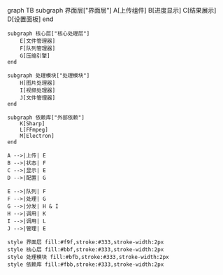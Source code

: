 graph TB
    subgraph 界面层["界面层"]
        A[上传组件]
        B[进度显示]
        C[结果展示]
        D[设置面板]
    end

    subgraph 核心层["核心处理层"]
        E[文件管理器]
        F[队列管理器]
        G[压缩引擎]
    end

    subgraph 处理模块["处理模块"]
        H[图片处理器]
        I[视频处理器]
        J[文件管理器]
    end

    subgraph 依赖库["外部依赖"]
        K[Sharp]
        L[FFmpeg]
        M[Electron]
    end

    A -->|上传| E
    B -->|状态| F
    C -->|显示| E
    D -->|配置| G

    E -->|队列| F
    F -->|处理| G
    G -->|分发| H & I
    H -->|调用| K
    I -->|调用| L
    J -->|管理| E

    style 界面层 fill:#f9f,stroke:#333,stroke-width:2px
    style 核心层 fill:#bbf,stroke:#333,stroke-width:2px
    style 处理模块 fill:#bfb,stroke:#333,stroke-width:2px
    style 依赖库 fill:#fbb,stroke:#333,stroke-width:2px